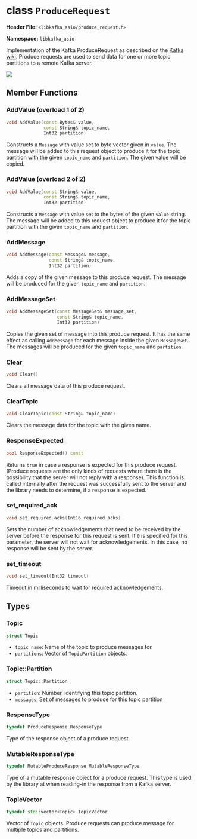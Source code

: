 
class `ProduceRequest`
======================

**Header File:** `<libkafka_asio/produce_request.h>`

**Namespace:** `libkafka_asio`

Implementation of the Kafka ProduceRequest as described on the 
[Kafka wiki](https://cwiki.apache.org/confluence/display/KAFKA/A+Guide+To+The+Kafka+Protocol#AGuideToTheKafkaProtocol-ProduceRequest).
Produce requests are used to send data for one or more topic partitions to a
remote Kafka server.

<img src="http://yuml.me/diagram/nofunky;scale:80/class/
[ProduceRequest]++-*[Topic], 
[Topic]++-*[Topic::Partition]" 
/>

Member Functions
----------------

### AddValue (overload 1 of 2)
```cpp
void AddValue(const Bytes& value, 
              const String& topic_name,
              Int32 partition)
```

Constructs a `Message` with value set to byte vector given in `value`. The
message will be added to this request object to produce it for the topic
partition with the given `topic_name` and `partition`.
The given value will be copied.


### AddValue (overload 2 of 2)
```cpp
void AddValue(const String& value,
              const String& topic_name,
              Int32 partition)
```

Constructs a `Message` with value set to the bytes of the given `value` string.
The message will be added to this request object to produce it for the topic
partition with the given `topic_name` and `partition`.


### AddMessage
```cpp
void AddMessage(const Message& message,
                const String& topic_name,
                Int32 partition)
```

Adds a copy of the given message to this produce request. The message will be
produced for the given `topic_name` and `partition`.


### AddMessageSet
```cpp
void AddMessageSet(const MessageSet& message_set,
                   const String& topic_name,
                   Int32 partition)
```

Copies the given set of message into this produce request. It has the same
effect as calling `AddMessage` for each message inside the given `MessageSet`.
The messages will be produced for the given `topic_name` and `partition`.


### Clear
```cpp
void Clear()
```

Clears all message data of this produce request.


### ClearTopic
```cpp
void ClearTopic(const String& topic_name)
```

Clears the message data for the topic with the given name.


### ResponseExpected
```cpp
bool ResponseExpected() const
```

Returns `true` in case a response is expected for this produce request. (Produce
requests are the only kinds of requests where there is the possibility that
the server will not reply with a response). This function is called internally
after the request was successfully sent to the server and the library needs to
determine, if a response is expected.


### set_required_ack
```cpp
void set_required_acks(Int16 required_acks)
```

Sets the number of acknowledgements that need to be received by the server
before the response for this request is sent. If `0` is specified for this
parameter, the server will not wait for acknowledgements. In this case, no
response will be sent by the server.


### set_timeout
```cpp
void set_timeout(Int32 timeout)
```

Timeout in milliseconds to wait for required acknowledgements.


Types
-----

### Topic
```cpp
struct Topic
```

+ `topic_name`:
   Name of the topic to produce messages for.
+ `partitions`:
   Vector of `TopicPartition` objects.   
   

### Topic::Partition
```cpp
struct Topic::Partition
```

+ `partition`:
   Number, identifying this topic partition.
+ `messages`:
   Set of messages to produce for this topic partition


### ResponseType
```cpp
typedef ProduceResponse ResponseType
```

Type of the response object of a produce request.


### MutableResponseType
```cpp
typedef MutableProduceResponse MutableResponseType
```

Type of a mutable response object for a produce request. This type is used by 
the library at when reading-in the response from a Kafka server.


### TopicVector
```cpp
typedef std::vector<Topic> TopicVector
```

Vector of `Topic` objects. Produce requests can produce message for multiple
topics and partitions.
